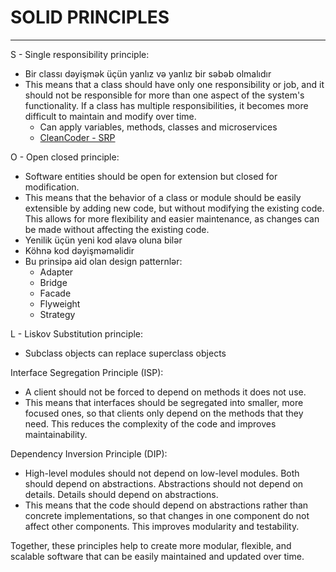 # SOLID PRINCIPLES

---

S - Single responsibility principle:
* Bir classı dəyişmək üçün yanlız və yanlız bir səbəb olmalıdır
* This means that a class should have only one responsibility or job, and it should not be responsible for more than one aspect of the system's functionality. If a class has multiple responsibilities, it becomes more difficult to maintain and modify over time.
  * Can apply variables, methods, classes and microservices
  * [CleanCoder - SRP](https://blog.cleancoder.com/uncle-bob/2014/05/08/SingleReponsibilityPrinciple.html)


O - Open closed principle:
* Software entities should be open for extension but closed for modification.
*  This means that the behavior of a class or module should be easily extensible by adding new code, but without modifying the existing code. This allows for more flexibility and easier maintenance, as changes can be made without affecting the existing code.
  * Yenilik üçün yeni kod əlavə oluna bilər
  * Köhnə kod dəyişməməlidir
* Bu prinsipə aid olan design patternlər:
  * Adapter
  * Bridge
  * Facade
  * Flyweight 
  * Strategy

L - Liskov Substitution principle:
* Subclass objects can replace superclass objects

Interface Segregation Principle (ISP):
* A client should not be forced to depend on methods it does not use. 
* This means that interfaces should be segregated into smaller, more focused ones, so that clients only depend on the methods that they need. This reduces the complexity of the code and improves maintainability.

Dependency Inversion Principle (DIP): 
* High-level modules should not depend on low-level modules. Both should depend on abstractions. Abstractions should not depend on details. Details should depend on abstractions. 
* This means that the code should depend on abstractions rather than concrete implementations, so that changes in one component do not affect other components. This improves modularity and testability.

Together, these principles help to create more modular, flexible, and scalable software that can be easily maintained and updated over time.


